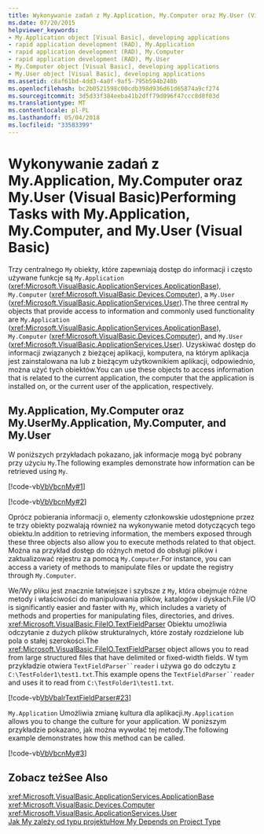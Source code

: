 ```yaml
---
title: Wykonywanie zadań z My.Application, My.Computer oraz My.User (Visual Basic)
ms.date: 07/20/2015
helpviewer_keywords:
- My.Application object [Visual Basic], developing applications
- rapid application development (RAD), My.Application
- rapid application development (RAD), My.Computer
- rapid application development (RAD), My.User
- My.Computer object [Visual Basic], developing applications
- My.User object [Visual Basic], developing applications
ms.assetid: c8af61bd-4dd3-4a0f-9af5-795b594b240b
ms.openlocfilehash: bc2b0521598c00cdb398d936d61d65874a9cf274
ms.sourcegitcommit: 3d5d33f384eeba41b2dff79d096f47ccc8d8f03d
ms.translationtype: MT
ms.contentlocale: pl-PL
ms.lasthandoff: 05/04/2018
ms.locfileid: "33583399"
---
```

# <a name="performing-tasks-with-myapplication-mycomputer-and-myuser-visual-basic"></a><span data-ttu-id="dffa7-102">Wykonywanie zadań z My.Application, My.Computer oraz My.User (Visual Basic)</span><span class="sxs-lookup"><span data-stu-id="dffa7-102">Performing Tasks with My.Application, My.Computer, and My.User (Visual Basic)</span></span>
<span data-ttu-id="dffa7-103">Trzy centralnego `My` obiekty, które zapewniają dostęp do informacji i często używane funkcje są `My.Application` (<xref:Microsoft.VisualBasic.ApplicationServices.ApplicationBase>), `My.Computer` (<xref:Microsoft.VisualBasic.Devices.Computer>), a `My.User` (<xref:Microsoft.VisualBasic.ApplicationServices.User>).</span><span class="sxs-lookup"><span data-stu-id="dffa7-103">The three central `My` objects that provide access to information and commonly used functionality are `My.Application` (<xref:Microsoft.VisualBasic.ApplicationServices.ApplicationBase>), `My.Computer` (<xref:Microsoft.VisualBasic.Devices.Computer>), and `My.User` (<xref:Microsoft.VisualBasic.ApplicationServices.User>).</span></span> <span data-ttu-id="dffa7-104">Uzyskiwać dostęp do informacji związanych z bieżącej aplikacji, komputera, na którym aplikacja jest zainstalowana na lub z bieżącym użytkownikiem aplikacji, odpowiednio, można użyć tych obiektów.</span><span class="sxs-lookup"><span data-stu-id="dffa7-104">You can use these objects to access information that is related to the current application, the computer that the application is installed on, or the current user of the application, respectively.</span></span>  
  
## <a name="myapplication-mycomputer-and-myuser"></a><span data-ttu-id="dffa7-105">My.Application, My.Computer oraz My.User</span><span class="sxs-lookup"><span data-stu-id="dffa7-105">My.Application, My.Computer, and My.User</span></span>  
 <span data-ttu-id="dffa7-106">W poniższych przykładach pokazano, jak informacje mogą być pobrany przy użyciu `My`.</span><span class="sxs-lookup"><span data-stu-id="dffa7-106">The following examples demonstrate how information can be retrieved using `My`.</span></span>  
  
 [!code-vb[VbVbcnMy#1](../../../visual-basic/developing-apps/development-with-my/codesnippet/VisualBasic/performing-tasks-with-my-application-my-computer-and-my-user_1.vb)]  
  
 [!code-vb[VbVbcnMy#2](../../../visual-basic/developing-apps/development-with-my/codesnippet/VisualBasic/performing-tasks-with-my-application-my-computer-and-my-user_2.vb)]  
  
 <span data-ttu-id="dffa7-107">Oprócz pobierania informacji o, elementy członkowskie udostępnione przez te trzy obiekty pozwalają również na wykonywanie metod dotyczących tego obiektu.</span><span class="sxs-lookup"><span data-stu-id="dffa7-107">In addition to retrieving information, the members exposed through these three objects also allow you to execute methods related to that object.</span></span> <span data-ttu-id="dffa7-108">Można na przykład dostęp do różnych metod do obsługi plików i zaktualizować rejestru za pomocą `My.Computer`.</span><span class="sxs-lookup"><span data-stu-id="dffa7-108">For instance, you can access a variety of methods to manipulate files or update the registry through `My.Computer`.</span></span>  
  
 <span data-ttu-id="dffa7-109">We/Wy pliku jest znacznie łatwiejsze i szybsze z `My`, która obejmuje różne metody i właściwości do manipulowania plików, katalogów i dyskach.</span><span class="sxs-lookup"><span data-stu-id="dffa7-109">File I/O is significantly easier and faster with `My`, which includes a variety of methods and properties for manipulating files, directories, and drives.</span></span> <span data-ttu-id="dffa7-110"><xref:Microsoft.VisualBasic.FileIO.TextFieldParser> Obiektu umożliwia odczytanie z dużych plików strukturalnych, które zostały rozdzielone lub pola o stałej szerokości.</span><span class="sxs-lookup"><span data-stu-id="dffa7-110">The <xref:Microsoft.VisualBasic.FileIO.TextFieldParser> object allows you to read from large structured files that have delimited or fixed-width fields.</span></span> <span data-ttu-id="dffa7-111">W tym przykładzie otwiera `TextFieldParser``reader` i używa go do odczytu z `C:\TestFolder1\test1.txt`.</span><span class="sxs-lookup"><span data-stu-id="dffa7-111">This example opens the `TextFieldParser``reader` and uses it to read from `C:\TestFolder1\test1.txt`.</span></span>  
  
 [!code-vb[VbVbalrTextFieldParser#23](../../../visual-basic/developing-apps/development-with-my/codesnippet/VisualBasic/performing-tasks-with-my-application-my-computer-and-my-user_3.vb)]  
  
 <span data-ttu-id="dffa7-112">`My.Application` Umożliwia zmianę kultura dla aplikacji.</span><span class="sxs-lookup"><span data-stu-id="dffa7-112">`My.Application` allows you to change the culture for your application.</span></span> <span data-ttu-id="dffa7-113">W poniższym przykładzie pokazano, jak można wywołać tej metody.</span><span class="sxs-lookup"><span data-stu-id="dffa7-113">The following example demonstrates how this method can be called.</span></span>  
  
 [!code-vb[VbVbcnMy#3](../../../visual-basic/developing-apps/development-with-my/codesnippet/VisualBasic/performing-tasks-with-my-application-my-computer-and-my-user_4.vb)]  
  
## <a name="see-also"></a><span data-ttu-id="dffa7-114">Zobacz też</span><span class="sxs-lookup"><span data-stu-id="dffa7-114">See Also</span></span>  
 <xref:Microsoft.VisualBasic.ApplicationServices.ApplicationBase>  
 <xref:Microsoft.VisualBasic.Devices.Computer>  
 <xref:Microsoft.VisualBasic.ApplicationServices.User>  
 [<span data-ttu-id="dffa7-115">Jak My zależy od typu projektu</span><span class="sxs-lookup"><span data-stu-id="dffa7-115">How My Depends on Project Type</span></span>](../../../visual-basic/developing-apps/development-with-my/how-my-depends-on-project-type.md)
